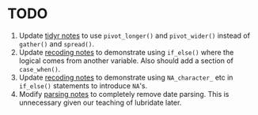 # TODO

1. Update [tidyr notes](./lectures/06_tidyr/06_tidyr.pdf) to use `pivot_longer()` and `pivot_wider()` instead of `gather()` and `spread()`.
2. Update [recoding notes](./lectures/05_eda/05_recoding.pdf) to demonstrate using `if_else()` where the logical comes from another variable. Also should add a section of `case_when()`.
3. Update [recoding notes](./lectures/05_eda/05_recoding.pdf) to demonstrate using `NA_character_` etc in `if_else()` statements to introduce `NA`'s.
4. Modify [parsing notes](./lectures/06_tidyr/06_parsers.pdf) to completely remove date parsing. This is unnecessary given our teaching of lubridate later.
